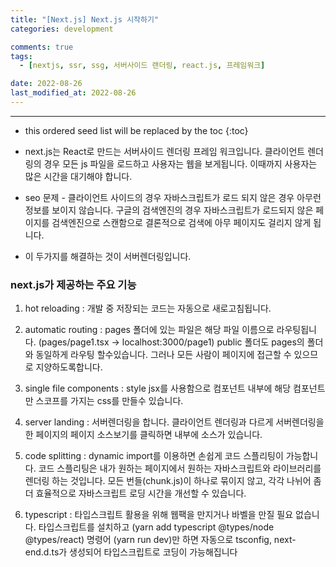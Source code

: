 ```yaml
---
title: "[Next.js] Next.js 시작하기"
categories: development

comments: true
tags:
  - [nextjs, ssr, ssg, 서버사이드 랜더링, react.js, 프레임워크]

date: 2022-08-26
last_modified_at: 2022-08-26
---
```


---

<!-- prettier-ignore -->
* this ordered seed list will be replaced by the toc 
{:toc}

* next.js는 React로 만드는 서버사이드 렌더링 프레임 워크입니다.
  클라이언트 렌더링의 경우 모든 js 파일을 로드하고 사용자는 웹을 보게됩니다. 이때까지 사용자는 많은 시간을 대기해야 합니다.

* seo 문제 - 클라이언트 사이드의 경우 자바스크립트가 로드 되지 않은 경우 아무런 정보를 보이지 않습니다. 구글의 검색엔진의 경우 자바스크립트가 로드되지 않은 페이지를 검색엔진으로 스캔함으로 결론적으로 검색에 아무 페이지도 걸리지 않게 됩니다.
* 이 두가지를 해결하는 것이 서버렌더링입니다.

### next.js가 제공하는 주요 기능

1. hot reloading :
   개발 중 저장되는 코드는 자동으로 새로고침됩니다.

2. automatic routing :
   pages 폴더에 있는 파일은 해당 파일 이름으로 라우팅됩니다. (pages/page1.tsx -> localhost:3000/page1)
   public 폴더도 pages의 폴더와 동일하게 라우팅 할수있습니다. 그러나 모든 사람이 페이지에 접근할 수 있으므로 지양하도록합니다.

3. single file components :
   style jsx를 사용함으로 컴포넌트 내부에 해당 컴포넌트만 스코프를 가지는 css를 만들수 있습니다.

4. server landing :
   서버렌더링을 합니다. 클라이언트 렌더링과 다르게 서버렌더링을 한 페이지의 페이지 소스보기를 클릭하면 내부에 소스가 있습니다.

5. code splitting :
   dynamic import를 이용하면 손쉽게 코드 스플리팅이 가능합니다.
   코드 스플리팅은 내가 원하는 페이지에서 원하는 자바스크립트와 라이브러리를 렌더링 하는 것입니다. 모든 번들(chunk.js)이 하나로 묶이지 않고, 각각 나뉘어 좀 더 효율적으로 자바스크립트 로딩 시간을 개선할 수 있습니다.
6. typescript :
   타입스크립트 활용을 위해 웹팩을 만지거나 바벨을 만질 필요 없습니다. 타입스크립트를 설치하고 (yarn add typescript @types/node @types/react) 명령어 (yarn run dev)만 하면 자동으로 tsconfig, next-end.d.ts가 생성되어 타입스크립트로 코딩이 가능해집니다
